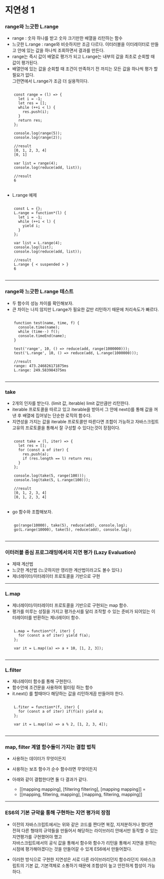 # 지연성 1

### range와 느긋한 L.range

- range : 숫자 하나를 받고 숫자 크기만한 배열을 리턴하는 함수
- 느긋한 L.range : range와 비슷하지만 조금 다르다.
이터러블을 이터레이터로 만들고 안에 있는 값을 하나씩 조회하면서 결과를 만든다.
- range는 즉시 값이 배열로 평가가 되고 L.range는 내부의 값을 최초로 순회할 때 값이 평가된다. 
- 배열안에 있는 값을 순회할 때 조건이 만족하기 전 까지는 모든 값을 하나씩 평가 할 필요가 없다. <br/> 그런면에서 L.range가 조금 더 실용적이다.


<pre>
<code>
    const range = (l) => {
      let i = -1;
      let res = [];
      while (++i < l) {
        res.push(i);
      }
      return res;
    };

    console.log(range(5));
    console.log(range(2));

    //result
    [0, 1, 2, 3, 4]
    [0, 1]

    var list = range(4);
    console.log(reduce(add, list));

    //result
    6
</code>
</pre>

- L.range 예제

<pre>
<code>
    const L = {};
    L.range = function*(l) {
      let i = -1;
      while (++i < l) {
        yield i;
      }
    };

    var list = L.range(4);
    console.log(list);
    console.log(reduce(add, list));

    //result
    L.range { < suspended > }
    6
</code>
</pre>

<hr>

### range와 느긋한 L.range 테스트
- 두 함수의 성능 차이를 확인해보자.
- 큰 차이는 나지 않지만 L.range가 필요한 값만 리턴하기 때문에 처리속도가 빠르다.

<pre>
<code>
    function test(name, time, f) {
      console.time(name);
      while (time--) f();
      console.timeEnd(name);
    }

    test('range', 10, () => reduce(add, range(1000000)));
    test('L.range', 10, () => reduce(add, L.range(1000000)));

    //result
    range: 473.246826171875ms
    L.range: 249.583984375ms
</code>
</pre>

<hr/>

### take
- 2개의 인자를 받는다. (limit 값, iterable) limit 값만큼만 리턴한다.
- iterable 프로토콜을 따르고 있고 iterable을 받아서 그 안에 next()를 통해 값을 꺼낸 후 
배열에 집어넣는 단순한 로직의 함수다.
- 지연성을 가지는 값을 iterable 프로토콜만 따른다면 조합이 가능하고 자바스크립트 고유의 프로토콜을 통해서 잘 구성할 수 있다는것이 장점이다.

<pre>
<code>
    const take = (l, iter) => {
      let res = [];
      for (const a of iter) {
        res.push(a);
        if (res.length == l) return res;
      }
    };

    console.log(take(5, range(100)));
    console.log(take(5, L.range(100)));

    //result
    [0, 1, 2, 3, 4]
    [0, 1, 2, 3, 4]
</code>
</pre>

- go 함수와 조합해보자.
<pre>
<code>
    go(range(10000), take(5), reduce(add), console.log);
    go(L.range(10000), take(5), reduce(add), console.log);
</code>
</pre>

<hr/>

### 이터러블 중심 프로그래밍에서의 지연 평가 (Lazy Evaluation)
- 제때 계산법
- 느긋한 계산법 (느긋하지만 영리한 계산법이라고도 볼수 있다.)
- 제너레이터/이터레이터 프로토콜을 기반으로 구현

<hr/>

### L.map
- 제너레이터/이터레이터 프로토콜을 기반으로 구현되는 map 함수.
- 평가를 미루는 성질을 가지고 평가순서를 달리 조작할 수 있는 준비가 되어있는 이터레이터를 반환하는 제너레이터 함수.

<pre>
<code>
    L.map = function*(f, iter) {
      for (const a of iter) yield f(a);
    };

    var it = L.map((a) => a + 10, [1, 2, 3]);
</code>
</pre>

<hr/>

### L.filter
- 제너레이터 함수를 통해 구현한다.
- 함수안에 조건문을 사용하여 필터링 하는 함수
- it.next() 를 할때마다 해당하는 값을 리턴하게끔 만들어야 한다.

<pre>
<code>
    L.fiter = function*(f, iter) {
      for (const a of iter) if(f(a)) yield a;
    };

    var it = L.map((a) => a % 2, [1, 2, 3, 4]);
</code>
</pre>

<hr/>

### map, filter 계열 함수들이 가지는 결합 법칙

- 사용하는 데이터가 무엇이든지
- 사용하는 보조 함수가 순수 함수라면 무엇이든지
- 아래와 같이 결합한다면 둘 다 결과가 같다.

  -  [[mapping mapping], [filtering filtering], [mapping mapping]]
=
  -  [[mapping, filtering, mapping], [mapping, filtering, mapping]]

<hr/>

### ES6의 기본 규악을 통해 구현하는 지연 평가의 장점

- 이전의 자바스크립트에서는 위와 같은 코드를 짠다면 복잡, 지저분하거나 했다면<br> 전혀 다른 형태의 규약들을 만들어서 해당하는 라이브러리 안에서만 동작할 수 있는 지연평가를 구현했어야 했고<br> 자바스크립트에서의 공식 값을 통해서 함수와 함수가 리턴을 통해서 지연을 원하는 시점에 평가해야겠다는 것을 만들어갈 수 있게 ES6에서 만들어졌다.

- 이러한 방식으로 구현한 지연성은 서로 다른 라이브러리던지 함수라던지 자바스크립트의 기본 값, 기본객체로 소통하기 때문에 조합성이 높고 안전하게 합성이 가능하다.